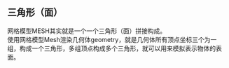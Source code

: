 ## 三角形（面）
网格模型MESH其实就是一个一个三角形（面）拼接构成。  
使用网格模型Mesh渲染几何体geometry，就是几何体所有顶点坐标三个为一组，构成一个三角形，多组顶点构成多个三角形，就可以用来模拟表示物体的表面。  